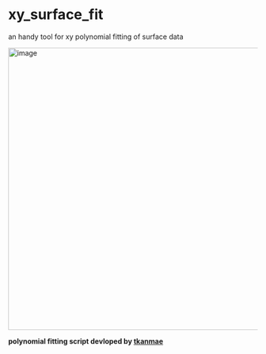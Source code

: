 # xy_surface_fit
an handy tool for xy polynomial fitting of surface data

<img width="569" alt="image" src="https://github.com/user-attachments/assets/b9c36302-7d08-4e4d-b3c8-d4800be436e3" />

**polynomial fitting script devloped by [tkanmae](https://github.com/tkanmae/polynomial2d)**
